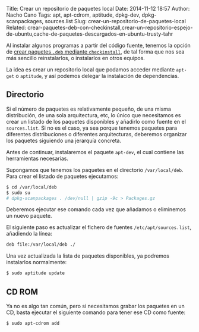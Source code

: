Title: Crear un repositorio de paquetes local
Date: 2014-11-12 18:57
Author: Nacho Cano
Tags: apt, apt-cdrom, aptitude, dpkg-dev, dpkg-scanpackages, sources.list
Slug: crear-un-repositorio-de-paquetes-local
Related: crear-paquetes-deb-con-checkinstall,crear-un-repositorio-espejo-de-ubuntu,cache-de-paquetes-descargados-en-ubuntu-trusty-tahr

Al instalar algunos programas a partir del código fuente, tenemos la
opción de [crear paquetes `.deb` mediante `checkinstall`][crear paquetes .deb mediante checkinstall], de tal forma
que nos sea más sencillo reinstalarlos, o instalarlos en otros equipos.

La idea es crear un repositorio local que podamos acceder mediante
`apt-get` o `aptitude`, y así podemos delegar la instalación de
dependencias.


Directorio
----------

Si el número de paquetes es relativamente pequeño, de una misma
distribución, de una sola arquitectura, etc, lo único que necesitamos es
crear un listado de los paquetes disponibles y añadirlo como fuente en
el `sources.list`. Si no es el caso, ya sea porque tenemos paquetes para
diferentes distribuciones o diferentes arquitecturas, deberemos
organizar los paquetes siguiendo una jerarquía concreta.

Antes de continuar, instalaremos el paquete `apt-dev`, el cual contiene
las herramientas necesarias.

Supongamos que tenemos los paquetes en el directorio `/var/local/deb`.
Para crear el listado de paquetes ejecutamos:

```bash
$ cd /var/local/deb
$ sudo su
# dpkg-scanpackages . /dev/null | gzip -9c > Packages.gz
```

Deberemos ejecutar ese comando cada vez que añadamos o eliminemos un
nuevo paquete.

El siguiente paso es actualizar el fichero de fuentes
`/etc/apt/sources.list`, añadiendo la línea:

```bash
deb file:/var/local/deb ./
```

Una vez actualizada la lista de paquetes disponibles, ya podremos
instalarlos normalmente:

```bash
$ sudo aptitude update
```

CD ROM
------

Ya no es algo tan común, pero si necesitamos grabar los paquetes en un
CD, basta ejecutar el siguiente comando para tener ese CD como fuente:

```bash
$ sudo apt-cdrom add
```

  [crear paquetes .deb mediante checkinstall]: {filename}/admin/crear-paquetes-deb-con-checkinstall.md
    "Crear paquetes .deb con checkinstall"
